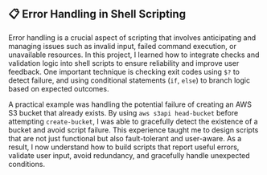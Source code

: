 ## 📋 Error Handling in Shell Scripting

Error handling is a crucial aspect of scripting that involves anticipating and managing issues such as invalid input, failed command execution, or unavailable resources. In this project, I learned how to integrate checks and validation logic into shell scripts to ensure reliability and improve user feedback. One important technique is checking exit codes using `$?` to detect failure, and using conditional statements (`if`, `else`) to branch logic based on expected outcomes.

A practical example was handling the potential failure of creating an AWS S3 bucket that already exists. By using `aws s3api head-bucket` before attempting `create-bucket`, I was able to gracefully detect the existence of a bucket and avoid script failure. This experience taught me to design scripts that are not just functional but also fault-tolerant and user-aware. As a result, I now understand how to build scripts that report useful errors, validate user input, avoid redundancy, and gracefully handle unexpected conditions.
